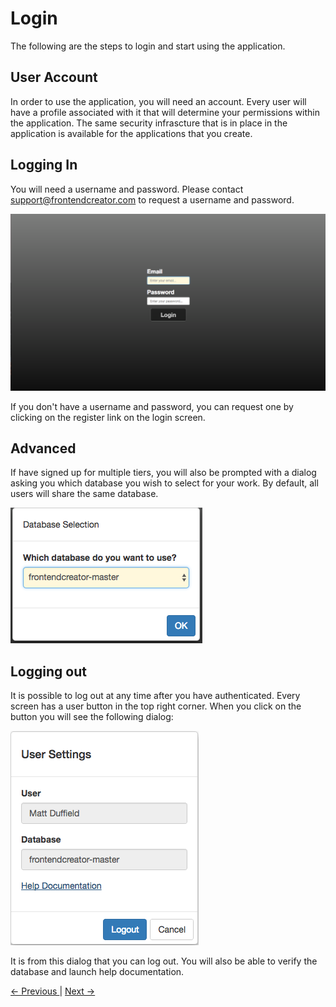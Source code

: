 # Login

The following are the steps to login and start using the application.

## User Account
In order to use the application, you will need an account. Every user will have a profile associated with it that will determine your permissions within the application. The same security infrascture that is in place in the application is available for the applications that you create.

## Logging In
You will need a username and password. Please contact <support@frontendcreator.com> to request a username and password. 

![Login screen](images/login.png)

If you don't have a username and password, you can request one by clicking on the register link on the login screen.

## Advanced
If have signed up for multiple tiers, you will also be prompted with a dialog asking you which database you wish to select for your work. By default, all users will share the same database. 

![Database selector](images/database-selector.png)

## Logging out

It is possible to log out at any time after you have authenticated. Every screen has a user button in the top right corner. When you click on the button you will see the following dialog:

![Logout dialog](images/user-settings-dialog.png)


It is from this dialog that you can log out. You will also be able to verify the database and launch help documentation.

[ <- Previous ](Home.md) | [ Next -> ](projects.md)

